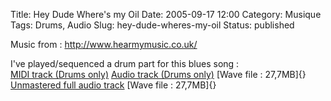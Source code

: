 Title: Hey Dude Where's my Oil
Date: 2005-09-17 12:00
Category: Musique
Tags: Drums, Audio
Slug: hey-dude-wheres-my-oil
Status: published

Music from : <http://www.hearmymusic.co.uk/>

I've played/sequenced a drum part for this blues song :  
[MIDI track (Drums
only)](files/dude.mid)
[Audio track (Drums
only)](files/dude-kit-only.wav)
[Wave file : 27,7MB]{}  
[Unmastered full audio
track](files/dude-kit.wav)
[Wave file : 27,7MB]{}
